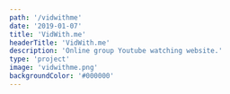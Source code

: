 ```yaml
---
path: '/vidwithme'
date: '2019-01-07'
title: 'VidWith.me'
headerTitle: 'VidWith.me'
description: 'Online group Youtube watching website.'
type: 'project'
image: 'vidwithme.png'
backgroundColor: '#000000'
---
```

